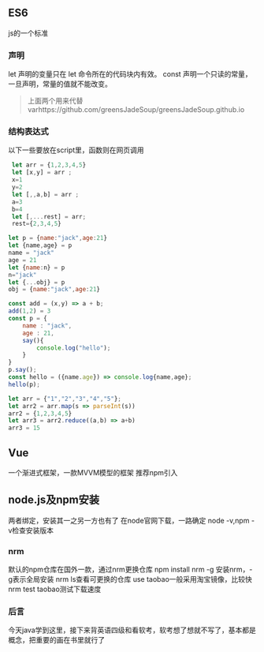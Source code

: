 ## ES6
js的一个标准
### 声明
let 声明的变量只在 let 命令所在的代码块内有效。
const 声明一个只读的常量，一旦声明，常量的值就不能改变。
 >上面两个用来代替varhttps://github.com/greensJadeSoup/greensJadeSoup.github.io
 ### 结构表达式
 以下一些要放在script里，函数则在网页调用
```js
 let arr = {1,2,3,4,5}
 let [x,y] = arr ;
 x=1
 y=2
 let [,,a,b] = arr ;
 a=3
 b=4
 let [,...rest] = arr;
 rest={2,3,4,5}
```
 ```js
 let p = {name:"jack",age:21}
 let {name,age} = p
 name = "jack"
 age = 21
 let {name:n} = p
 n="jack"
 let {...obj} = p
 obj = {name:"jack",age:21}
```
```js
const add = (x,y) => a + b;
add(1,2) = 3
const p = {
    name : "jack",
    age : 21,
    say(){
        console.log("hello");
    }
}
p.say();
const hello = ({name.age}) => console.log{name,age};
hello(p);
```
```js
let arr = {"1","2","3","4","5"};
let arr2 = arr.map(s => parseInt(s))
arr2 = {1,2,3,4,5}
let arr3 = arr2.reduce((a,b) => a+b)
arr3 = 15
```
## Vue
一个渐进式框架，一款MVVM模型的框架
推荐npm引入
## node.js及npm安装
两者绑定，安装其一之另一方也有了
在node官网下载，一路确定
node -v,npm -v检查安装版本
### nrm
默认的npm仓库在国外一款，通过nrm更换仓库
npm install nrm -g 安装nrm，-g表示全局安装
nrm ls查看可更换的仓库
use taobao一般采用淘宝镜像，比较快
nrm test taobao测试下载速度
### 后言
今天java学到这里，接下来背英语四级和看软考，软考想了想就不写了，基本都是概念，把重要的画在书里就行了
